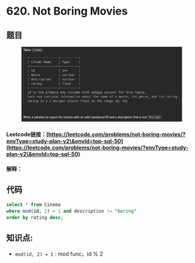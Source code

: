 # 620. Not Boring Movies

## 题目

<figure><img src="../../.gitbook/assets/image (3).png" alt=""><figcaption></figcaption></figure>

#### Leetcode链接：[https://leetcode.com/problems/not-boring-movies/?envType=study-plan-v2\&envId=top-sql-50](https://leetcode.com/problems/not-boring-movies/?envType=study-plan-v2\&envId=top-sql-50)

#### 解释：

## 代码

```sql
select * from Cinema
where mod(id, 2) = 1 and description != "boring"
order by rating desc;
```

## **知识点:**&#x20;

* `mod(id, 2) = 1` : mod func，id % 2
